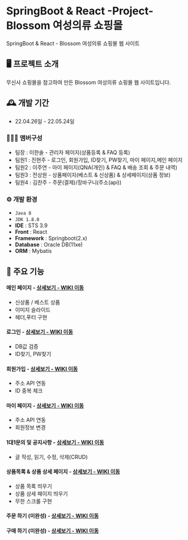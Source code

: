 # SpringBoot & React -Project-Blossom 여성의류 쇼핑몰
SpringBoot & React - Blossom 여성의류 쇼핑몰 웹 사이트


## 🖥️ 프로젝트 소개
무신사 쇼핑몰을 참고하여 만든 Blossom 여성의류 쇼핑몰 웹 사이트입니다.
<br>

## 🕰️ 개발 기간
* 22.04.26일 - 22.05.24일

### 🧑‍🤝‍🧑 맴버구성
 - 팀장  : 이한솔 - 관리자 페이지(상품등록 & FAQ 등록)
 - 팀원1 : 진현주 - 로그인, 회원가입, ID찾기, PW찾기, 마이 페이지,메인 페이지
 - 팀원2 : 이주연 - 마이 페이지(QNA(개인) & FAQ & 배송 조회 & 주문 내역)
 - 팀원3 : 전상원 - 상품페이지(베스트 & 신상품) & 상세페이지(상품 정보)
 - 팀원4 : 김찬주 - 주문(결제)/장바구니(주소(api))

### ⚙️ 개발 환경
- `Java 8`
- `JDK 1.8.0`
- **IDE** : STS 3.9
- **Front** : React
- **Framework** : Springboot(2.x)
- **Database** : Oracle DB(11xe)
- **ORM** : Mybatis

## 📌 주요 기능
#### 메인 페이지 - <a href="https://github.com/doli0197/SpringBoot-React-Project-Blossom/blob/main/Back-end-SpringBoot/Blossom/src/main/java/com/spring/boot/controller/MainController.java" >상세보기 - WIKI 이동</a>
- 신상품 / 베스트 상품 
- 이미지 슬라이드
- 헤더,푸터 구현

#### 로그인 - <a href="https://github.com/doli0197/SpringBoot-React-Project-Blossom/wiki/%EC%A3%BC%EC%9A%94-%EA%B8%B0%EB%8A%A5-%EC%86%8C%EA%B0%9C--(%EB%A1%9C%EA%B7%B8%EC%9D%B8)" >상세보기 - WIKI 이동</a>
- DB값 검증
- ID찾기, PW찾기
#### 회원가입 - <a href="https://github.com/doli0197/SpringBoot-React-Project-Blossom/wiki/%EC%A3%BC%EC%9A%94-%EA%B8%B0%EB%8A%A5-%EC%86%8C%EA%B0%9C-(%ED%9A%8C%EC%9B%90-%EA%B0%80%EC%9E%85)" >상세보기 - WIKI 이동</a>
- 주소 API 연동
- ID 중복 체크
#### 마이 페이지 - <a href="https://github.com/doli0197/SpringBoot-React-Project-Blossom/wiki/%EC%A3%BC%EC%9A%94-%EA%B8%B0%EB%8A%A5-%EC%86%8C%EA%B0%9C-(%EB%A7%88%EC%9D%B4-%ED%8E%98%EC%9D%B4%EC%A7%80)" >상세보기 - WIKI 이동</a>
- 주소 API 연동
- 회원정보 변경

#### 1대1문의 및 공지사항 - <a href="" >상세보기 - WIKI 이동</a> 
- 글 작성, 읽기, 수정, 삭제(CRUD)

#### 상품목록 & 상품 상세 페이지 - <a href="https://github.com/doli0197/SpringBoot-React-Project-Blossom/wiki/%EC%A3%BC%EC%9A%94-%EA%B8%B0%EB%8A%A5-%EC%86%8C%EA%B0%9C-(%EC%83%81%ED%92%88-%EB%AA%A9%EB%A1%9D)" >상세보기 - WIKI 이동</a>
- 상품 목록 띄우기
- 상품 상세 페이지 띄우기
- 무한 스크롤 구현 


#### 주문 하기 (미완성) - <a href="https://github.com/doli0197/SpringBoot-React-Project-Blossom/blob/main/Back-end-SpringBoot/Blossom/src/main/java/com/spring/boot/controller/MainController.java" >상세보기 - WIKI 이동</a>

#### 구매 하기 (미완성) - <a href="https://github.com/doli0197/SpringBoot-React-Project-Blossom/blob/main/Back-end-SpringBoot/Blossom/src/main/java/com/spring/boot/controller/MainController.java" >상세보기 - WIKI 이동</a>



